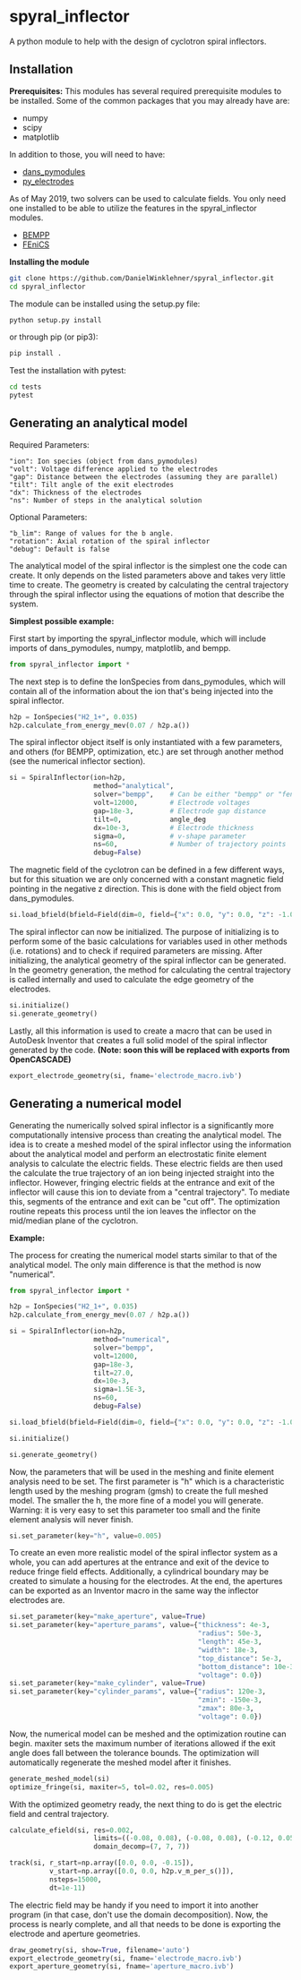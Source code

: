 # spyral_inflector
A python module to help with the design of cyclotron spiral inflectors.

## Installation

**Prerequisites:**
This modules has several required prerequisite modules to be installed. Some of the common packages that you may already have are:
- numpy
- scipy
- matplotlib

In addition to those, you will need to have:

- [dans_pymodules](https://github.com/DanielWinklehner/dans_pymodules)
- [py_electrodes](https://github.com/DanielWinklehner/py_electrodes)

As of May 2019, two solvers can be used to calculate fields. You only need one installed to be able to utilize the features in the spyral_inflector modules.
- [BEMPP](https://bempp.com/)
- [FEniCS](https://fenicsproject.org/)


**Installing the module**
```bash
git clone https://github.com/DanielWinklehner/spyral_inflector.git
cd spyral_inflector
```

The module can be installed using the setup.py file:
```bash
python setup.py install
```
or through pip (or pip3):
```bash
pip install .
```

Test the installation with pytest:
```bash
cd tests
pytest
```

## Generating an analytical model

Required Parameters:
```
"ion": Ion species (object from dans_pymodules)
"volt": Voltage difference applied to the electrodes
"gap": Distance between the electrodes (assuming they are parallel)
"tilt": Tilt angle of the exit electrodes
"dx": Thickness of the electrodes
"ns": Number of steps in the analytical solution
```
Optional Parameters:
```
"b_lim": Range of values for the b angle.
"rotation": Axial rotation of the spiral inflector
"debug": Default is false
```
The analytical model of the spiral inflector is the simplest one the code can create. It only depends on the listed parameters above and takes very little time to create. The geometry is created by calculating the central trajectory through the spiral inflector using the equations of motion that describe the system.

**Simplest possible example:**

First start by importing the spyral_inflector module, which will include imports of dans_pymodules, numpy, matplotlib, and bempp.
```python
from spyral_inflector import *
```

The next step is to define the IonSpecies from dans_pymodules, which will contain all of the information about the ion that's being injected into the spiral inflector.
```python
h2p = IonSpecies("H2_1+", 0.035)
h2p.calculate_from_energy_mev(0.07 / h2p.a())
```

The spiral inflector object itself is only instantiated with a few parameters, and others (for BEMPP, optimization, etc.) are set through another method (see the numerical inflector section).
```python
si = SpiralInflector(ion=h2p,
                     method="analytical",
                     solver="bempp",    # Can be either "bempp" or "fenics"
                     volt=12000,        # Electrode voltages
                     gap=18e-3,         # Electrode gap distance
                     tilt=0,            angle_deg
                     dx=10e-3,          # Electrode thickness
                     sigma=0,           # v-shape parameter
                     ns=60,             # Number of trajectory points
                     debug=False)
```

The magnetic field of the cyclotron can be defined in a few different ways, but for this situation we are only concerned with a constant magnetic field pointing in the negative z direction. This is done with the field object from dans_pymodules.
```python
si.load_bfield(bfield=Field(dim=0, field={"x": 0.0, "y": 0.0, "z": -1.04}))
```

The spiral inflector can now be initialized. The purpose of initializing is to perform some of the basic calculations for variables used in other methods (i.e. rotations) and to check if required parameters are missing. After initializing, the analytical geometry of the spiral inflector can be generated. In the geometry generation, the method for calculating the central trajectory is called internally and used to calculate the edge geometry of the electrodes.
```python
si.initialize()
si.generate_geometry()
```
Lastly, all this information is used to create a macro that can be used in AutoDesk Inventor that creates a full solid model of the spiral inflector generated by the code.
**(Note: soon this will be replaced with exports from OpenCASCADE)**
```python
export_electrode_geometry(si, fname='electrode_macro.ivb') 
```

## Generating a numerical model
Generating the numerically solved spiral inflector is a significantly more computationally intensive process than creating the analytical model. The idea is to create a meshed model of the spiral inflector using the information about the analytical model and perform an electrostatic finite element analysis to calculate the electric fields. These electric fields are then used the calculate the true trajectory of an ion being injected straight into the inflector. However, fringing electric fields at the entrance and exit of the inflector will cause this ion to deviate from a "central trajectory". To mediate this, segments of the entrance and exit can be "cut off". The optimization routine repeats this process until the ion leaves the inflector on the mid/median plane of the cyclotron.

**Example:**

The process for creating the numerical model starts similar to that of the analytical model. The only main difference is that the method is now "numerical".
```python
from spyral_inflector import *

h2p = IonSpecies("H2_1+", 0.035)
h2p.calculate_from_energy_mev(0.07 / h2p.a())

si = SpiralInflector(ion=h2p,
                     method="numerical",
                     solver="bempp",
                     volt=12000,
                     gap=18e-3,
                     tilt=27.0,
                     dx=10e-3,
                     sigma=1.5E-3,
                     ns=60,
                     debug=False)

si.load_bfield(bfield=Field(dim=0, field={"x": 0.0, "y": 0.0, "z": -1.04}))

si.initialize()

si.generate_geometry()
```

Now, the parameters that will be used in the meshing and finite element analysis need to be set. The first parameter is "h" which is a characteristic length used by the meshing program (gmsh) to create the full meshed model. The smaller the h, the more fine of a model you will generate. Warning: it is very easy to set this parameter too small and the finite element analysis will never finish.

```python
si.set_parameter(key="h", value=0.005)
```

To create an even more realistic model of the spiral inflector system as a whole, you can add apertures at the entrance and exit of the device to reduce fringe field effects. Additionally, a cylindrical boundary may be created to simulate a housing for the electrodes. At the end, the apertures can be exported as an Inventor macro in the same way the inflector electrodes are.

```python
si.set_parameter(key="make_aperture", value=True)
si.set_parameter(key="aperture_params", value={"thickness": 4e-3,
                                               "radius": 50e-3,
                                               "length": 45e-3,
                                               "width": 18e-3,
                                               "top_distance": 5e-3,
                                               "bottom_distance": 10e-3,
                                               "voltage": 0.0})
si.set_parameter(key="make_cylinder", value=True)
si.set_parameter(key="cylinder_params", value={"radius": 120e-3,
                                               "zmin": -150e-3,
                                               "zmax": 80e-3,
                                               "voltage": 0.0})
```

Now, the numerical model can be meshed and the optimization routine can begin. maxiter sets the maximum number of iterations allowed if the exit angle does fall between the tolerance bounds. The optimization will automatically regenerate the meshed model after it finishes.

```python
generate_meshed_model(si)
optimize_fringe(si, maxiter=5, tol=0.02, res=0.005)
```

With the optimized geometry ready, the next thing to do is get the electric field and central trajectory.

```python
calculate_efield(si, res=0.002,
                     limits=((-0.08, 0.08), (-0.08, 0.08), (-0.12, 0.05)),
                     domain_decomp=(7, 7, 7))

track(si, r_start=np.array([0.0, 0.0, -0.15]),
          v_start=np.array([0.0, 0.0, h2p.v_m_per_s()]),
          nsteps=15000,
          dt=1e-11)
```

The electric field may be handy if you need to import it into another program (in that case, don't use the domain decomposition). Now, the process is nearly complete, and all that needs to be done is exporting the electrode and aperture geometries.

```python
draw_geometry(si, show=True, filename='auto')
export_electrode_geometry(si, fname='electrode_macro.ivb')
export_aperture_geometry(si, fname='aperture_macro.ivb')
```